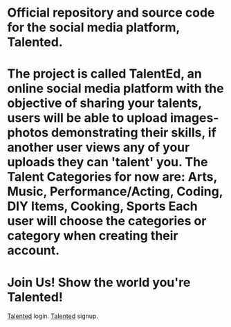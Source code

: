 # Official repository and source code for the social media platform, Talented.
# The project is called TalentEd, an online social media platform with the objective of sharing your talents, users will be able to upload images-photos demonstrating their skills, if another user views any of your uploads they can 'talent' you. The Talent Categories for now are: Arts, Music, Performance/Acting, Coding, DIY Items, Cooking, Sports Each user will choose the categories or category when creating their account.
# Join Us! Show the world you're Talented!
[Talented]("http://mytalented.com/") login.
[Talented]("http://mytalented.com/signup.php") signup.
